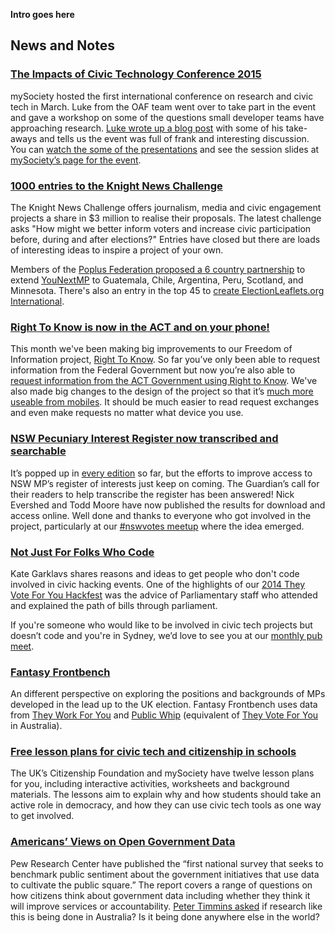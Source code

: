 **Intro goes here**

## News and Notes

### [The Impacts of Civic Technology Conference 2015](https://www.mysociety.org/research/tictec2015/)

mySociety hosted the first international conference on research and civic tech in March. Luke from the OAF team went over to take part in the event and gave a workshop on some of the questions small developer teams have approaching research. [Luke wrote up a blog post](https://www.openaustraliafoundation.org.au/2015/04/08/the-impacts-of-civic-technology-conference-2015/) with some of his take-aways and tells us the event was full of frank and interesting discussion. You can [watch the some of the presentations](https://www.youtube.com/playlist?list=PLMbWpADzhTC4YBfhIn7ujBO6ADXxVN5vv) and see the session slides at [mySociety’s page for the event](https://www.mysociety.org/research/tictec2015/).

### [1000 entries to the Knight News Challenge](https://www.newschallenge.org/challenge/elections/entries?order=COMMENTS&direction=DESC)

The Knight News Challenge offers journalism, media and civic engagement projects a share in $3 million to realise their proposals. The latest challenge asks "How might we better inform voters and increase civic participation before, during and after elections?" Entries have closed but there are loads of interesting ideas to inspire a project of your own.

Members of the [Poplus Federation proposed a 6 country partnership](https://www.mysociety.org/2015/03/23/a-yay-for-poplus-moment-one-bid-six-countries/) to extend [YouNextMP](http://yournextmp.com/) to Guatemala, Chile, Argentina, Peru, Scotland, and Minnesota. There's also an entry in the top 45 to [create ElectionLeaflets.org International](https://www.newschallenge.org/challenge/elections/refinement/electionleaflets-org-international).

### [Right To Know is now in the ACT and on your phone!](https://www.openaustraliafoundation.org.au/2015/04/13/right-to-know-is-now-in-the-act/)

This month we've been making big improvements to our Freedom of Information project, [Right To Know](https://www.righttoknow.org.au/). So far you’ve only been able to request information from the Federal Government but now you’re also able to [request information from the ACT Government using Right to Know](https://www.openaustraliafoundation.org.au/2015/04/13/right-to-know-is-now-in-the-act/). We've also made big changes to the design of the project so that it’s [much more useable from mobiles](https://www.openaustraliafoundation.org.au/2015/04/02/a-better-right-to-know-on-your-phone/). It should be much easier to read request exchanges and even make requests no matter what device you use.

### [NSW Pecuniary Interest Register now transcribed and searchable](http://www.theguardian.com/global/datablog/ng-interactive/2015/mar/27/search-the-nsw-register-of-pecuniary-interests-to-see-what-politicians-have-declared)

It’s popped up in [every edition](https://www.openaustraliafoundation.org.au/category/civic-tech-monthly/) so far, but the efforts to improve access to NSW MP’s register of interests just keep on coming. The Guardian’s call for their readers to help transcribe the register has been answered! Nick Evershed and Todd Moore have now published the results for download and access online. Well done and thanks to everyone who got involved in the project, particularly at our [#nswvotes meetup](http://www.meetup.com/OpenAustralia-Foundation/events/219652731/) where the idea emerged.

### [Not Just For Folks Who Code](https://18f.gsa.gov/2015/04/21/hackathons-not-just-for-folks-who-code/)

Kate Garklavs shares reasons and ideas to get people who don't code involved in civic hacking events. One of the highlights of our [2014 They Vote For You Hackfest](https://www.openaustraliafoundation.org.au/2014/10/03/and-what-a-hackfest-it-was/) was the advice of Parliamentary staff who attended and explained the path of bills through parliament.

If you're someone who would like to be involved in civic tech projects but doesn’t code and you're in Sydney, we’d love to see you at our [monthly pub meet](http://www.meetup.com/OpenAustralia-Foundation/).

### [Fantasy Frontbench](http://www.fantasyfrontbench.com/)

An different perspective on exploring the positions and backgrounds of MPs developed in the lead up to the UK election. Fantasy Frontbench uses data from [They Work For You](http://www.theyworkforyou.com/) and [Public Whip](http://www.publicwhip.org.uk/) (equivalent of [They Vote For You](https://theyvoteforyou.org.au/) in Australia).

### [Free lesson plans for civic tech and citizenship in schools](https://www.mysociety.org/lesson-plans/)

The UK’s Citizenship Foundation and mySociety have twelve lesson plans for you, including interactive activities, worksheets and background materials. The lessons aim to explain why and how students should take an active role in democracy, and how they can use civic tech tools as one way to get involved.

### [Americans’ Views on Open Government Data](http://www.pewinternet.org/2015/04/21/open-government-data/)

Pew Research Center have published the “first national survey that seeks to benchmark public sentiment about the government initiatives that use data to cultivate the public square.” The report covers a range of questions on how citizens think about government data including whether they think it will improve services or accountability. [Peter Timmins asked](https://twitter.com/foiguru/status/590839105673564161) if research like this is being done in Australia? Is it being done anywhere else in the world?
